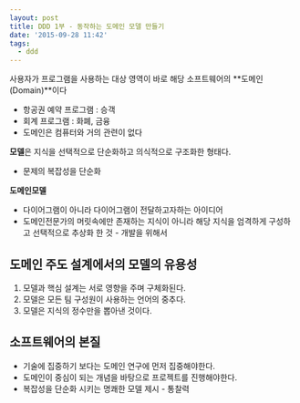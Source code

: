 ```yaml
---
layout: post
title: DDD 1부 - 동작하는 도메인 모델 만들기
date: '2015-09-28 11:42'
tags:
  - ddd
---
```


사용자가 프로그램을 사용하는 대상 영역이 바로 해당 소프트웨어의 **도메인(Domain)**이다

- 항공권 예약 프로그램 : 승객
- 회계 프로그램 : 화폐, 금융
- 도메인은 컴퓨터와 거의 관련이 없다

**모델**은 지식을 선택적으로 단순화하고 의식적으로 구조화한 형태다.

- 문제의 복잡성을 단순화

**도메인모델**

- 다이어그램이 아니라 다이어그램이 전달하고자하는 아이디어
- 도메인전문가의 머릿속에만 존재하는 지식이 아니라 해당 지식을 엄격하게 구성하고 선택적으로 추상화 한 것 - 개발을 위해서

## 도메인 주도 설계에서의 모델의 유용성

1. 모델과 핵심 설계는 서로 영향을 주며 구체화된다.
2. 모델은 모든 팀 구성원이 사용하는 언어의 중추다.
3. 모델은 지식의 정수만을 뽑아낸 것이다.

## 소프트웨어의 본질

- 기술에 집중하기 보다는 도메인 연구에 먼저 집중해야한다.
- 도메인이 중심이 되는 개념을 바탕으로 프로젝트를 진행해야한다.
- 복잡성을 단순화 시키는 명쾌한 모델 제시 - 통찰력
